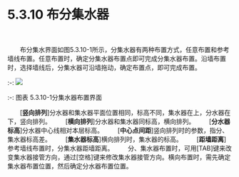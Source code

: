 # 5.3.10 布分集水器
<br/>



&emsp;&emsp;布分集水界面如图5.3.10-1所示，分集水器有两种布置方式，任意布置和参考墙线布置。任意布置时，确定分集水器布置点即可完成分集水器布置。沿墙布置时，选择墙线后，分集水器可沿墙拖动，确定布置点，即可完成布置。
<br/>

:-: ![](images/195.png)


:-: 图表 5.3.10-1分集水器布置界面
<br/>


&emsp;&emsp;[**竖向排列**]分水器和集水器平面位置相同，标高不同，集水器在上，分水器在下，竖向排列。
&emsp;&emsp;[**横向排列**]分水器和集水器同标高，横向排列。
&emsp;&emsp;[**分水器标高**]分水器中心线相对本层标高。
&emsp;&emsp;[**中心点间距**]竖向排列时的参数，指分、集水器标高差。
&emsp;&emsp;[**集水器标高**]横向排列时，集水器的标高。
&emsp;&emsp;[**距墙距离**]参考墙线布置时，分集水器距墙距离。
&emsp;&emsp;分、集水器布置时，可用[TAB]键来改变集水器接管方向，通过[空格]键来修改集水器接管方向。横向布置时，需先确定集水器布置位置，然后确定分水器布置位置。